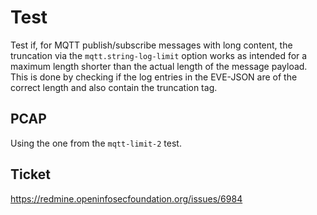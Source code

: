# Test

Test if, for MQTT publish/subscribe messages with long content, the truncation
via the `mqtt.string-log-limit` option works as intended for a maximum length
shorter than the actual length of the message payload. This is done by
checking if the log entries in the EVE-JSON are of the correct length and also
contain the truncation tag.

## PCAP

Using the one from the `mqtt-limit-2` test.

## Ticket

https://redmine.openinfosecfoundation.org/issues/6984
